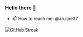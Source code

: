 ### Hello there 👋

- 📫 How to reach me: @aruljoe37


<!--
**JOEMN96/JOEMN96** is a ✨ _special_ ✨ repository because its `README.md` (this file) appears on your GitHub profile.

Here are some ideas to get you started:

- 🔭 I’m currently working on ...
- 🌱 I’m currently learning Node JS
- 👯 I’m looking to collaborate on ...
- 🤔 I’m looking for help with Node
- 💬 Ask me about REACT
- 📫 How to reach me: @aruljoe37

-->

[![GitHub Streak](http://github-readme-streak-stats.herokuapp.com?user=joemn96)](https://git.io/streak-stats)
